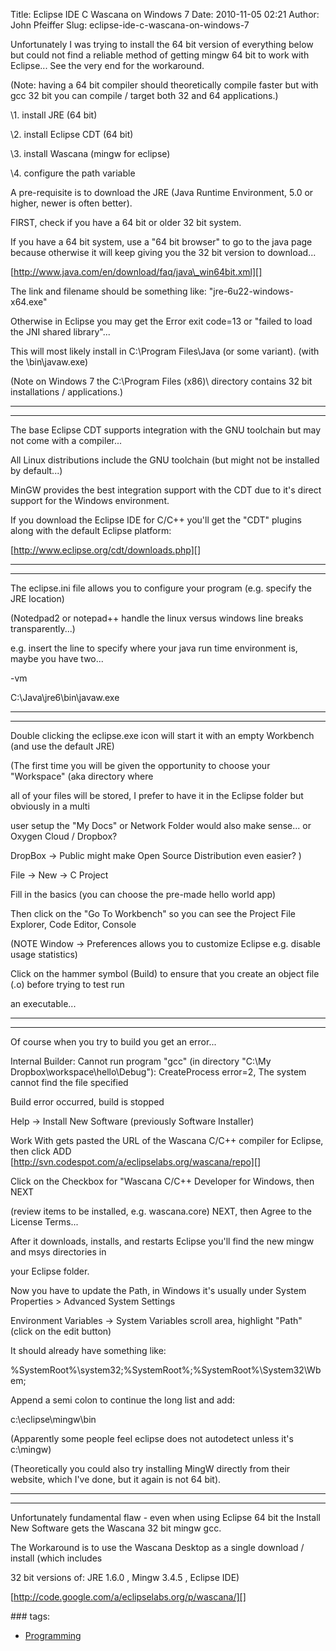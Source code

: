 Title: Eclipse IDE C Wascana on Windows 7
Date: 2010-11-05 02:21
Author: John Pfeiffer
Slug: eclipse-ide-c-wascana-on-windows-7

<div class="field field-name-body field-type-text-with-summary field-label-hidden">
<div class="field-items">
<div class="field-item even">
Unfortunately I was trying to install the 64 bit version of everything
below but could not find a reliable method of getting mingw 64 bit to
work with Eclipse... See the very end for the workaround.

</p>

(Note: having a 64 bit compiler should theoretically compile faster but
with gcc 32 bit you can compile / target both 32 and 64 applications.)

</p>

\1. install JRE (64 bit)  

\2. install Eclipse CDT (64 bit)  

\3. install Wascana (mingw for eclipse)  

\4. configure the path variable

</p>

A pre-requisite is to download the JRE (Java Runtime Environment, 5.0 or
higher, newer is often better).

</p>

FIRST, check if you have a 64 bit or older 32 bit system.

</p>

If you have a 64 bit system, use a "64 bit browser" to go to the java
page because otherwise it will keep giving you the 32 bit version to
download...

</p>

[http://www.java.com/en/download/faq/java\_win64bit.xml][]

</p>

The link and filename should be something like:
"jre-6u22-windows-x64.exe"

</p>

Otherwise in Eclipse you may get the Error exit code=13 or "failed to
load the JNI shared library"...

</p>

This will most likely install in C:\\Program Files\\Java (or some
variant). (with the \\bin\\javaw.exe)  

(Note on Windows 7 the C:\\Program Files (x86)\\ directory contains 32
bit installations / applications.)

</p>

- - - - - - - - - - - - - - - - - - - - - - - - - - - - - - - - - - - -
- - - - - - - - - - - -  

The base Eclipse CDT supports integration with the GNU toolchain but may
not come with a compiler...

</p>

All Linux distributions include the GNU toolchain (but might not be
installed by default...)  

MinGW provides the best integration support with the CDT due to it's
direct support for the Windows environment.

</p>

If you download the Eclipse IDE for C/C++ you'll get the "CDT" plugins
along with the default Eclipse platform:

</p>

[http://www.eclipse.org/cdt/downloads.php][]

</p>

- - - - - - - - - - - - - - - - - - - - - - - - - - - - - - - - - - - -
- - - - - - - - - - - -

</p>

The eclipse.ini file allows you to configure your program (e.g. specify
the JRE location)  

(Notedpad2 or notepad++ handle the linux versus windows line breaks
transparently...)  

e.g. insert the line to specify where your java run time environment is,
maybe you have two...

</p>

-vm  

C:\\Java\\jre6\\bin\\javaw.exe

</p>

- - - - - - - - - - - - - - - - - - - - - - - - - - - - - - - - - - - -
- - - - - - - - - - - -

</p>

Double clicking the eclipse.exe icon will start it with an empty
Workbench (and use the default JRE)  

(The first time you will be given the opportunity to choose your
"Workspace" (aka directory where  

all of your files will be stored, I prefer to have it in the Eclipse
folder but obviously in a multi  

user setup the "My Docs" or Network Folder would also make sense... or
Oxygen Cloud / Dropbox?  

DropBox -\> Public might make Open Source Distribution even easier? )

</p>

File -\> New -\> C Project

</p>

Fill in the basics (you can choose the pre-made hello world app)  

Then click on the "Go To Workbench" so you can see the Project File
Explorer, Code Editor, Console  

(NOTE Window -\> Preferences allows you to customize Eclipse e.g.
disable usage statistics)

</p>

Click on the hammer symbol (Build) to ensure that you create an object
file (.o) before trying to test run  

an executable...

</p>

- - - - - - - - - - - - - - - - - - - - - - - - - - - - - - - - - - - -
- - - - - - - - - - - -

</p>

Of course when you try to build you get an error...

</p>

Internal Builder: Cannot run program "gcc" (in directory "C:\\My
Dropbox\\workspace\\hello\\Debug"): CreateProcess error=2, The system
cannot find the file specified  

Build error occurred, build is stopped

</p>

Help -\> Install New Software (previously Software Installer)

</p>

Work With gets pasted the URL of the Wascana C/C++ compiler for Eclipse,
then click ADD  
[http://svn.codespot.com/a/eclipselabs.org/wascana/repo][]

</p>

Click on the Checkbox for "Wascana C/C++ Developer for Windows, then
NEXT  

(review items to be installed, e.g. wascana.core) NEXT, then Agree to
the License Terms...

</p>

After it downloads, installs, and restarts Eclipse you'll find the new
mingw and msys directories in  

your Eclipse folder.

</p>

Now you have to update the Path, in Windows it's usually under System
Properties \> Advanced System Settings  

Environment Variables -\> System Variables scroll area, highlight "Path"
(click on the edit button)

</p>

It should already have something like:  

%SystemRoot%\\system32;%SystemRoot%;%SystemRoot%\\System32\\Wbem;

</p>

Append a semi colon to continue the long list and add:  

c:\\eclipse\\mingw\\bin

</p>

(Apparently some people feel eclipse does not autodetect unless it's
c:\\mingw)

</p>

(Theoretically you could also try installing MingW directly from their
website, which I've done, but it again is not 64 bit).  

- - - - - - - - - - - - - - - - - - - - - - - - - - - - - - - - - - - -
- - - - - - - - - - - -

</p>

Unfortunately fundamental flaw - even when using Eclipse 64 bit the
Install New Software gets the Wascana 32 bit mingw gcc.

</p>

The Workaround is to use the Wascana Desktop as a single download /
install (which includes  

32 bit versions of: JRE 1.6.0 , Mingw 3.4.5 , Eclipse IDE)

</p>

[http://code.google.com/a/eclipselabs.org/p/wascana/][]

</p>
<p>
</div>
</div>
</div>
<div class="field field-name-taxonomy-vocabulary-1 field-type-taxonomy-term-reference field-label-above clearfix">
### tags:

-   [Programming][]

</div>
</p>

  [http://www.java.com/en/download/faq/java\_win64bit.xml]: http://www.java.com/en/download/faq/java_win64bit.xml
  [http://www.eclipse.org/cdt/downloads.php]: http://www.eclipse.org/cdt/downloads.php
  [http://svn.codespot.com/a/eclipselabs.org/wascana/repo]: http://svn.codespot.com/a/eclipselabs.org/wascana/repo
  [http://code.google.com/a/eclipselabs.org/p/wascana/]: http://code.google.com/a/eclipselabs.org/p/wascana/
  [Programming]: http://john-pfeiffer.com/category/tags/programming

